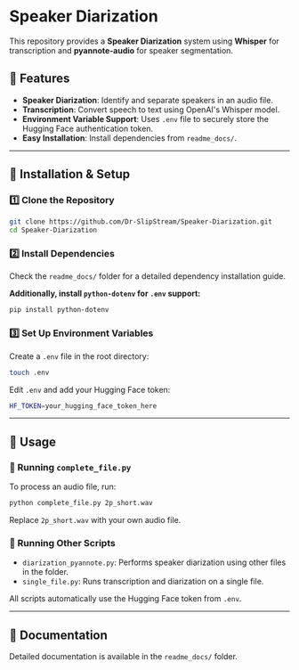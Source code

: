 # Speaker Diarization

This repository provides a **Speaker Diarization** system using **Whisper** for transcription and **pyannote-audio** for speaker segmentation.

## 📌 Features
- **Speaker Diarization**: Identify and separate speakers in an audio file.
- **Transcription**: Convert speech to text using OpenAI's Whisper model.
- **Environment Variable Support**: Uses `.env` file to securely store the Hugging Face authentication token.
- **Easy Installation**: Install dependencies from `readme_docs/`.

---
## 🚀 Installation & Setup

### 1️⃣ Clone the Repository
```sh
git clone https://github.com/Dr-SlipStream/Speaker-Diarization.git
cd Speaker-Diarization
```

### 2️⃣ Install Dependencies
Check the `readme_docs/` folder for a detailed dependency installation guide.

**Additionally, install `python-dotenv` for `.env` support:**
```sh
pip install python-dotenv
```

### 3️⃣ Set Up Environment Variables
Create a `.env` file in the root directory:
```sh
touch .env
```
Edit `.env` and add your Hugging Face token:
```sh
HF_TOKEN=your_hugging_face_token_here
```

---
## 📜 Usage

### 🔹 Running `complete_file.py`
To process an audio file, run:
```sh
python complete_file.py 2p_short.wav
```
Replace `2p_short.wav` with your own audio file.

### 🔹 Running Other Scripts
- `diarization_pyannote.py`: Performs speaker diarization using other files in the folder.
- `single_file.py`: Runs transcription and diarization on a single file.

All scripts automatically use the Hugging Face token from `.env`.

---
## 📂 Documentation
Detailed documentation is available in the `readme_docs/` folder.




